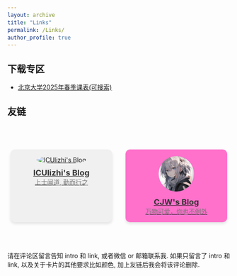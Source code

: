 ```yaml
---
layout: archive
title: "Links"
permalink: /Links/
author_profile: true
---
```


<head>
  <meta charset="UTF-8">
  <meta name="viewport" content="width=device-width, initial-scale=1.0">
  <title>Friendlinks</title>
  <style>
    /* 好友链接列表样式 */
    .friend-links-container {
      display: flex;
      flex-wrap: wrap;
      justify-content: center;
      gap: 30px;
      margin-top: 20px;
    }
    /* 每个好友的卡片样式 */
    .friend-card {
      background-color: #f0f0f0;
      border-radius: 10px;
      padding: 15px;
      width: 200px;
      text-align: center;
      box-shadow: 0 4px 6px rgba(0, 0, 0, 0.1);
      cursor: pointer;
      transition: transform 0.2s ease;
    }
    .friend-card:hover {
      transform: translateY(-5px);
    }
    /* 好友头像样式 */
    .avatar {
      width: 80px;
      height: 80px;
      border-radius: 50%;
      object-fit: cover;
      margin-bottom: 10px;
    }
    /* 好友名字样式 */
    .friend-name {
      font-size: 18px;
      font-weight: bold;
      color: #333;
    }
    /* 好友介绍样式 */
    .friend-intro {
      font-size: 14px;
      color: #777;
    }
  </style>
</head>
<body>


<h2>下载专区</h2>
<ul>
  <li><a href="../files/北京大学2025春季课表.xlsx">北京大学2025年春季课表(可搜索)</a></li>
</ul>

<h2>友链</h2>

<br/><br/>
<div class="friend-links-container">
    <!-- 每个好友卡片 -->
    <div class="friend-card" style="background-color: #f0f0f0;">
      <a href="https://iculizhi.github.io" target="_blank">
        <img src="../images/xj.jpg" alt="ICUlizhi's Blog" class="avatar" onerror="this.onerror=null;this.src='../images/default-avatar.jpg';">
        <div class="friend-name">ICUlizhi's Blog</div>
        <div class="friend-intro">上士闻道, 勤而行之</div>
      </a>
    </div>
    <div class="friend-card" style="background-color:rgb(255, 113, 203);">
      <a href="https://pku-cs-cjw.top/about/" target="_blank">
        <img src="../images/anzhiyu.png" alt="CJW's Blog" class="avatar" onerror="this.onerror=null;this.src='../images/default-avatar.jpg';">
        <div class="friend-name">CJW's Blog</div>
        <div class="friend-intro">万物可爱，你也不例外</div>
      </a>
    </div>
  </div>
<br/><br/><br/>

请在评论区留言告知 intro 和 link, 或者微信 or 邮箱联系我. 如果只留言了 intro 和 link, 以及关于卡片的其他要求比如颜色, 加上友链后我会将该评论删除.


<br/>

<!-- Giscus 评论系统嵌入 -->

<script src="https://giscus.app/client.js"
        data-repo="rainbow52after/rainbow52after.github.io"
        data-repo-id="R_kgDOOzsOrA"
        data-category="Announcements"
        data-category-id="DIC_kwDOOzsOrM4Cq4Kh"
        data-mapping="pathname"
        data-strict="0"
        data-reactions-enabled="1"
        data-emit-metadata="0"
        data-input-position="bottom"
        data-theme="preferred_color_scheme"
        data-lang="zh-CN"
        crossorigin="anonymous"
        async>
</script>